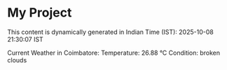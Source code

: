# My Project

This content is dynamically generated in Indian Time (IST): 2025-10-08 21:30:07 IST


Current Weather in Coimbatore:
Temperature: 26.88 °C
Condition: broken clouds
